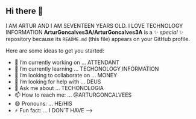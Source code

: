 ## Hi there 👋
I AM ARTUR AND I AM SEVENTEEN YEARS OLD.
I LOVE TECHNOLOGY INFORMATION
**ArturGoncalves3A/ArturGoncalves3A** is a ✨ _special_ ✨ repository because its `README.md` (this file) appears on your GitHub profile.

Here are some ideas to get you started:

- 🔭 I’m currently working on ... ATTENDANT
- 🌱 I’m currently learning ... TECHONOLOGY INFORMATION
- 👯 I’m looking to collaborate on ... MONEY
- 🤔 I’m looking for help with ... DEUS
- 💬 Ask me about ... TECHONOLOGIA
- 📫 How to reach me: ... @ARTURGONCALVEES
- 😄 Pronouns: ... HE/HIS
- ⚡ Fun fact: ... I DON´T HAVE
-->
